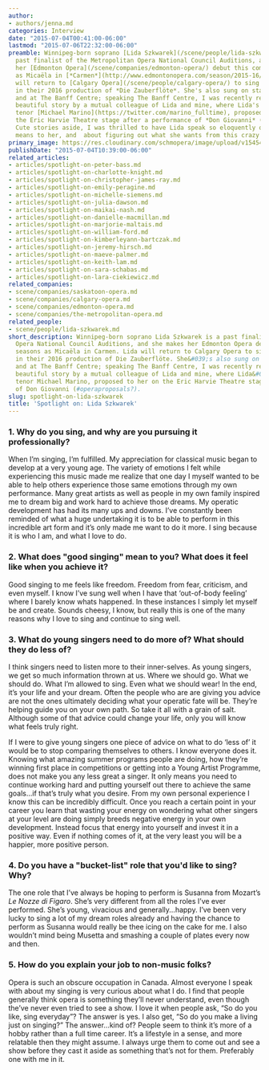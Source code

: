 ```yaml
---
author:
- authors/jenna.md
categories: Interview
date: "2015-07-04T00:41:00-06:00"
lastmod: "2015-07-06T22:32:00-06:00"
preamble: Winnipeg-born soprano [Lida Szkwarek](/scene/people/lida-szkwarek/) is a
  past finalist of the Metropolitan Opera National Council Auditions, and she makes
  her [Edmonton Opera](/scene/companies/edmonton-opera/) debut this coming seasons
  as Micaëla in [*Carmen*](http://www.edmontonopera.com/season/2015-16/carmen). Lida
  will return to [Calgary Opera](/scene/people/calgary-opera/) to sing First Lady
  in their 2016 production of *Die Zauberflöte*. She's also sung on stages in Saskatoon
  and at The Banff Centre; speaking The Banff Centre, I was recently reminded of a
  beautiful story by a mutual colleague of Lida and mine, where Lida's now fiancé,
  tenor [Michael Marino](https://twitter.com/marino_fulltime), proposed to her on
  the Eric Harvie Theatre stage after a performance of *Don Giovanni* (#operaproposals?).
  Cute stories aside, I was thrilled to have Lida speak so eloquently on what singing
  means to her, and  about figuring out what she wants from this crazy career.
primary_image: https://res.cloudinary.com/schmopera/image/upload/v1545409169/media/webhook-uploads/1435992090004/Lida.jpg.jpg
publishDate: "2015-07-04T10:39:00-06:00"
related_articles:
- articles/spotlight-on-peter-bass.md
- articles/spotlight-on-charlotte-knight.md
- articles/spotlight-on-christopher-james-ray.md
- articles/spotlight-on-emily-peragine.md
- articles/spotlight-on-michelle-siemens.md
- articles/spotlight-on-julia-dawson.md
- articles/spotlight-on-maikai-nash.md
- articles/spotlight-on-danielle-macmillan.md
- articles/spotlight-on-marjorie-maltais.md
- articles/spotlight-on-william-ford.md
- articles/spotlight-on-kimberleyann-bartczak.md
- articles/spotlight-on-jeremy-hirsch.md
- articles/spotlight-on-maeve-palmer.md
- articles/spotlight-on-keith-lam.md
- articles/spotlight-on-sara-schabas.md
- articles/spotlight-on-lara-ciekiewicz.md
related_companies:
- scene/companies/saskatoon-opera.md
- scene/companies/calgary-opera.md
- scene/companies/edmonton-opera.md
- scene/companies/the-metropolitan-opera.md
related_people:
- scene/people/lida-szkwarek.md
short_description: Winnipeg-born soprano Lida Szkwarek is a past finalist of the Metropolitan
  Opera National Council Auditions, and she makes her Edmonton Opera debut this coming
  seasons as Micaëla in Carmen. Lida will return to Calgary Opera to sing First Lady
  in their 2016 production of Die Zauberflöte. She&#039;s also sung on stages in Saskatoon
  and at The Banff Centre; speaking The Banff Centre, I was recently reminded of a
  beautiful story by a mutual colleague of Lida and mine, where Lida&#039;s now fiancé,
  tenor Michael Marino, proposed to her on the Eric Harvie Theatre stage after a performance
  of Don Giovanni (#operaproposals?).
slug: spotlight-on-lida-szkwarek
title: 'Spotlight on: Lida Szkwarek'
---
```


### 1. Why do you sing, and why are you pursuing it professionally?

When I’m singing, I’m fulfilled. My appreciation for classical music began to develop at a very young age. The variety of emotions I felt while experiencing this music made me realize that one day I myself wanted to be able to help others experience those same emotions through my own performance. Many great artists as well as people in my own family inspired me to dream big and work hard to achieve those dreams.  My operatic development has had its many ups and downs.  I’ve constantly been reminded of what a huge undertaking it is to be able to perform in this incredible art form and it’s only made me want to do it more. I sing because it is who I am, and what I love to do.

### 2. What does "good singing" mean to you? What does it feel like when you achieve it?

Good singing to me feels like freedom.  Freedom from fear, criticism, and even myself.  I know I’ve sung well when I have that ‘out-of-body feeling’ where I barely know whats happened. In these instances I simply let myself be and create. Sounds cheesy, I know, but really this is one of the many reasons why I love to sing and continue to sing well.

### 3. What do young singers need to do more of? What should they do less of?

I think singers need to listen more to their inner-selves.  As young singers, we get so much information thrown at us. Where we should go. What we should do. What I’m allowed to sing. Even what we should wear! In the end, it’s your life and your dream. Often the people who are are giving you advice are not the ones ultimately deciding what your operatic fate will be. They’re helping guide you on your own path. So take it all with a grain of salt. Although some of that advice could change your life, only you will know what feels truly right.  

If I were to give young singers one piece of advice on what to do ‘less of’ it would be to stop comparing themselves to others. I know everyone does it. Knowing what amazing summer programs people are doing, how they’re winning first place in competitions or getting into a Young Artist Programme, does not make you any less great a singer. It only means you need to continue working hard and putting yourself out there to achieve the same goals...if that’s truly what you desire. From my own personal experience I know this can be incredibly difficult. Once you reach a certain point in your career you learn that wasting your energy on wondering what other singers at your level are doing simply breeds negative energy in your own development. Instead focus that energy into yourself and invest it in a positive way. Even if nothing comes of it, at the very least you will be a happier, more positive person.  

### 4. Do you have a "bucket-list" role that you'd like to sing? Why?

The one role that I’ve always be hoping to perform is Susanna from Mozart’s *Le Nozze di Figaro*.  She’s very different from all the roles I’ve ever performed.  She’s young, vivacious and generally...happy.  I’ve been very lucky to sing a lot of my dream roles already and having the chance to perform as Susanna would really be thee icing on the cake for me.  I also wouldn’t mind being Musetta and smashing a couple of plates every now and then. 

### 5. How do you explain your job to non-music folks?

Opera is such an obscure occupation in Canada.  Almost everyone I speak with about my singing is very curious about what I do.  I find that people generally think opera is something they’ll never understand, even though the’ve never even tried to see a show.  I love it when people ask, “So do you like, sing everyday”?  The answer is yes.  I also get, “So do you make a living just on singing?” The answer...kind of? People seem to think it’s more of a hobby rather than a full time career. It’s a lifestyle in a sense, and more relatable then they might assume. I always urge them to come out and see a show before they cast it aside as something that’s not for them. Preferably one with me in it.  
